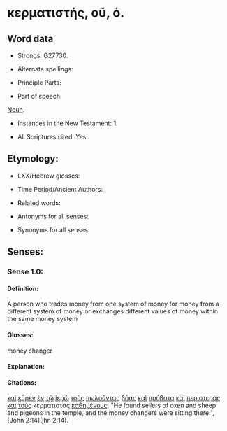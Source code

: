 # κερματιστής, οῦ, ὁ.

<!-- Status: S2=Needs2ndReview -->
<!-- Lexica used for edits: BDAG, FFM, LN, BN, A-S -->

## Word data

* Strongs: G27730.


* Alternate spellings:

* Principle Parts: 

* Part of speech: 

[Noun](http://ugg.readthedocs.io/en/latest/noun.html).

* Instances in the New Testament: 1.

* All Scriptures cited: Yes.

## Etymology: 

* LXX/Hebrew glosses: 

* Time Period/Ancient Authors: 

* Related words: 

* Antonyms for all senses:

* Synonyms for all senses: 

## Senses:

### Sense 1.0:

#### Definition: 

A person who trades money from one system of money for money from a different system of money or exchanges different values of money within the same money system

#### Glosses:

money changer

#### Explanation:

#### Citations:

[καὶ](../G25320/01.md) [εὗρεν](../G21470/01.md) [ἐν](../G17220/01.md) [τῷ](../G35880/01.md) [ἱερῷ](../G24110/01.md) [τοὺς](../G35880/01.md) [πωλοῦντας](../G44530/01.md) [βόας](../G10160/01.md) [καὶ](../G25320/01.md) [πρόβατα](../G42630/01.md) [καὶ](../G25320/01.md) [περιστερὰς](../G40580/01.md) [καὶ](../G25320/01.md) [τοὺς](../G35880/01.md) κερματιστὰς [καθημένους](../G25210/01.md), 
"He found sellers of oxen and sheep and pigeons in the temple, and the money changers were sitting there.", 
[John 2:14](jhn 2:14).  